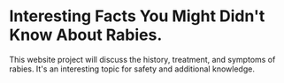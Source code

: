 # Interesting Facts You Might Didn't Know About Rabies.
This website project will discuss the history, treatment, and symptoms of rabies. 
It's an interesting topic for safety and additional knowledge.
